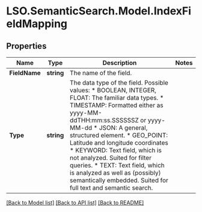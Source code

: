 # LSO.SemanticSearch.Model.IndexFieldMapping

## Properties

Name | Type | Description | Notes
------------ | ------------- | ------------- | -------------
**FieldName** | **string** | The name of the field. | 
**Type** | **string** | The data type of the field. Possible values:   * BOOLEAN, INTEGER, FLOAT: The familiar data types.   * TIMESTAMP: Formatted either as yyyy-MM-ddTHH:mm:ss.SSSSSSZ or yyyy-MM-dd   * JSON: A general, structured element.   * GEO_POINT: Latitude and longitude coordinates   * KEYWORD: Text field, which is not analyzed. Suited for filter queries.   * TEXT: Text field, which is analyzed as well as (possibly) semantically embedded. Suited for full text and semantic search.  | 

[[Back to Model list]](../README.md#documentation-for-models) [[Back to API list]](../README.md#documentation-for-api-endpoints) [[Back to README]](../README.md)

